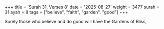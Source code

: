 +++
title = 'Surah 31, Verses 8'
date = '2025-08-27'
weight = 3477
surah = 31
ayah = 8
tags = ["believe", "faith", "garden", "good"]
+++

Surely those who believe and do good will have the Gardens of Bliss,